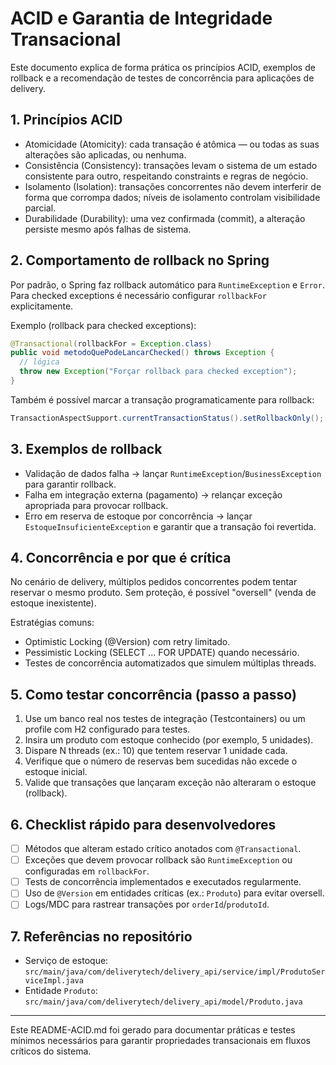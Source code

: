 # ACID e Garantia de Integridade Transacional

Este documento explica de forma prática os princípios ACID, exemplos de rollback e a recomendação de testes de concorrência para aplicações de delivery.

## 1. Princípios ACID

- Atomicidade (Atomicity): cada transação é atômica — ou todas as suas alterações são aplicadas, ou nenhuma.
- Consistência (Consistency): transações levam o sistema de um estado consistente para outro, respeitando constraints e regras de negócio.
- Isolamento (Isolation): transações concorrentes não devem interferir de forma que corrompa dados; níveis de isolamento controlam visibilidade parcial.
- Durabilidade (Durability): uma vez confirmada (commit), a alteração persiste mesmo após falhas de sistema.

## 2. Comportamento de rollback no Spring

Por padrão, o Spring faz rollback automático para `RuntimeException` e `Error`. Para checked exceptions é necessário configurar `rollbackFor` explicitamente.

Exemplo (rollback para checked exceptions):

```java
@Transactional(rollbackFor = Exception.class)
public void metodoQuePodeLancarChecked() throws Exception {
  // lógica
  throw new Exception("Forçar rollback para checked exception");
}
```

Também é possível marcar a transação programaticamente para rollback:

```java
TransactionAspectSupport.currentTransactionStatus().setRollbackOnly();
```

## 3. Exemplos de rollback

- Validação de dados falha -> lançar `RuntimeException`/`BusinessException` para garantir rollback.
- Falha em integração externa (pagamento) -> relançar exceção apropriada para provocar rollback.
- Erro em reserva de estoque por concorrência -> lançar `EstoqueInsuficienteException` e garantir que a transação foi revertida.

## 4. Concorrência e por que é crítica

No cenário de delivery, múltiplos pedidos concorrentes podem tentar reservar o mesmo produto. Sem proteção, é possível "oversell" (venda de estoque inexistente).

Estratégias comuns:
- Optimistic Locking (@Version) com retry limitado.
- Pessimistic Locking (SELECT ... FOR UPDATE) quando necessário.
- Testes de concorrência automatizados que simulem múltiplas threads.

## 5. Como testar concorrência (passo a passo)

1. Use um banco real nos testes de integração (Testcontainers) ou um profile com H2 configurado para testes.
2. Insira um produto com estoque conhecido (por exemplo, 5 unidades).
3. Dispare N threads (ex.: 10) que tentem reservar 1 unidade cada.
4. Verifique que o número de reservas bem sucedidas não excede o estoque inicial.
5. Valide que transações que lançaram exceção não alteraram o estoque (rollback).

## 6. Checklist rápido para desenvolvedores

- [ ] Métodos que alteram estado crítico anotados com `@Transactional`.
- [ ] Exceções que devem provocar rollback são `RuntimeException` ou configuradas em `rollbackFor`.
- [ ] Tests de concorrência implementados e executados regularmente.
- [ ] Uso de `@Version` em entidades críticas (ex.: `Produto`) para evitar oversell.
- [ ] Logs/MDC para rastrear transações por `orderId`/`produtoId`.

## 7. Referências no repositório

- Serviço de estoque: `src/main/java/com/deliverytech/delivery_api/service/impl/ProdutoServiceImpl.java`
- Entidade `Produto`: `src/main/java/com/deliverytech/delivery_api/model/Produto.java`

----

Este README-ACID.md foi gerado para documentar práticas e testes mínimos necessários para garantir propriedades transacionais em fluxos críticos do sistema.

